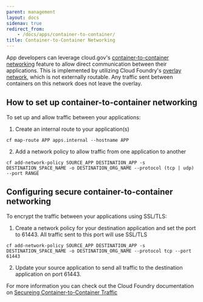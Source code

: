 ```yaml
---
parent: management
layout: docs
sidenav: true
redirect_from: 
    - /docs/apps/container-to-container/
title: Container-to-Container Networking
---
```


App developers can leverage cloud.gov's [container-to-container networking](https://docs.cloudfoundry.org/concepts/understand-cf-networking.html) feature to allow direct communication between their applications. This is implemented by utilizing Cloud Foundry's [overlay network](https://docs.cloudfoundry.org/concepts/understand-cf-networking.html#overlay-network), which is not externally routable. Any traffic sent between containers on this network does not leave the overlay.

## How to set up container-to-container networking

To set up and allow traffic between your applications:

1. Create an internal route to your application(s)
```
cf map-route APP apps.internal --hostname APP
```
2. Add a network policy to allow traffic from one application to another
```
cf add-network-policy SOURCE_APP DESTINATION_APP -s DESTINATION_SPACE_NAME -o DESTINATION_ORG_NAME --protocol (tcp | udp) --port RANGE
```

## Configuring secure container-to-container networking

To encrypt the traffic between your applications using SSL/TLS:

1. Create a network policy for your destination application and set the port to 61443. All traffic sent to this port will use SSL/TLS
```
cf add-network-policy SOURCE_APP DESTINATION_APP -s DESTINATION_SPACE_NAME -o DESTINATION_ORG_NAME --protocol tcp --port 61443
```
2. Update your source application to send all traffic to the destination application on port 61443.

For more information you can check out the Cloud Foundry documentation on [Secureing Container-to-Container Traffic](https://docs.cloudfoundry.org/concepts/understand-cf-networking.html#securing-traffic)